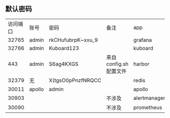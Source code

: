 ## 默认密码


|                              |      |             |                              |                     |
| ---------------------------- | ---- | ----------- | ---------------------------- |     -----------                |
| 访问端口                         | 账号 | 密码        | 备注                     |          app             |
| 32765            |   admin   |       rkCHufubrpK~xxu_9      |                              |             grafana        |
| 32766            | admin | Kuboard123   |                        | kuboard                |
| 443              | admin |  S6ag4KXGS  |           来自config.sh配置文件             | harbor               |
| 32379            | 无    |  X(tgsO0pPnzfNRQCC  |                       | redis              |
| 30011            | apollo |  admin  |                       | apollo              |
|  30903    |       |         |         不涉及               |           alertmanager          |
|   30090   |       |         |          不涉及              |            prometheus        |
